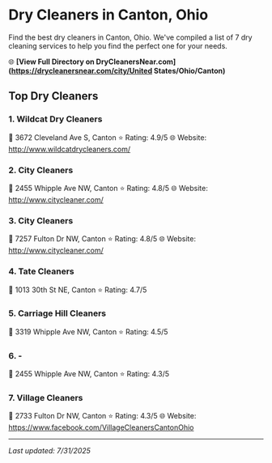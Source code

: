# Dry Cleaners in Canton, Ohio

Find the best dry cleaners in Canton, Ohio. We've compiled a list of 7 dry cleaning services to help you find the perfect one for your needs.

🌐 **[View Full Directory on DryCleanersNear.com](https://drycleanersnear.com/city/United States/Ohio/Canton)**

## Top Dry Cleaners

### 1. Wildcat Dry Cleaners
📍 3672 Cleveland Ave S, Canton
⭐ Rating: 4.9/5
🌐 Website: http://www.wildcatdrycleaners.com/

### 2. City Cleaners
📍 2455 Whipple Ave NW, Canton
⭐ Rating: 4.8/5
🌐 Website: http://www.citycleaner.com/

### 3. City Cleaners
📍 7257 Fulton Dr NW, Canton
⭐ Rating: 4.8/5
🌐 Website: http://www.citycleaner.com/

### 4. Tate Cleaners
📍 1013 30th St NE, Canton
⭐ Rating: 4.7/5

### 5. Carriage Hill Cleaners
📍 3319 Whipple Ave NW, Canton
⭐ Rating: 4.5/5

### 6. -
📍 2455 Whipple Ave NW, Canton
⭐ Rating: 4.3/5

### 7. Village Cleaners
📍 2733 Fulton Dr NW, Canton
⭐ Rating: 4.3/5
🌐 Website: https://www.facebook.com/VillageCleanersCantonOhio


---

*Last updated: 7/31/2025*
